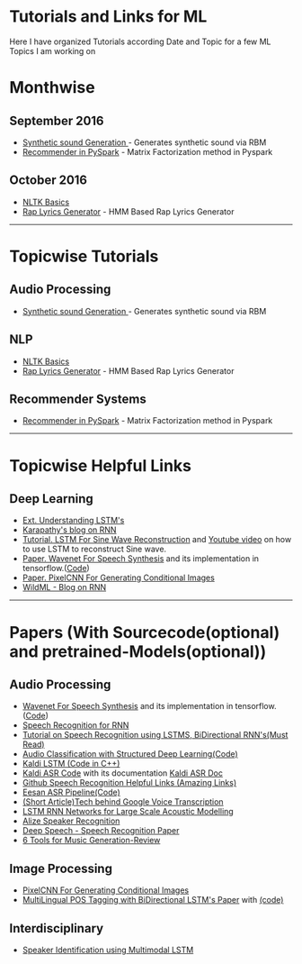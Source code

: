 # Tutorials and Links for ML
Here I have organized Tutorials according Date and Topic for a few ML Topics I am working on



# Monthwise

## September 2016
* [Synthetic sound Generation ](Tut1_GeneratingSound/generatingsound.ipynb) - Generates synthetic sound via RBM
* [Recommender in PySpark](Tut3_pysparkRecommender/recommender_system.ipynb) - Matrix Factorization method in Pyspark

## October 2016
* [NLTK Basics](Tut2_NLTK_Basics/basics.ipynb)
* [Rap Lyrics Generator](Tut4_Rap_Lyrics_Generator/raplyricsgenerator.ipynb) - HMM Based Rap Lyrics Generator

------------------------

# Topicwise Tutorials

## Audio Processing
* [Synthetic sound Generation ](Tut1_GeneratingSound/generatingsound.ipynb) - Generates synthetic sound via RBM

## NLP
* [NLTK Basics](Tut2_NLTK_Basics/basics.ipynb)
* [Rap Lyrics Generator](Tut4_Rap_Lyrics_Generator/raplyricsgenerator.ipynb) - HMM Based Rap Lyrics Generator

## Recommender Systems
* [Recommender in PySpark](Tut3_pysparkRecommender/recommender_system.ipynb) - Matrix Factorization method in Pyspark

------------------------

# Topicwise Helpful Links

## Deep Learning
* [Ext. Understanding LSTM's](http://colah.github.io/posts/2015-08-Understanding-LSTMs/)
* [Karapathy's blog on RNN](http://karpathy.github.io/2015/05/21/rnn-effectiveness/)
* [Tutorial. LSTM For Sine Wave Reconstruction](https://github.com/sachinruk/PyData_Keras_Talk/blob/master/DeepLearning.ipynb) and [Youtube video](https://www.youtube.com/watch?v=ywinX5wgdEU) on how to use LSTM to reconstruct Sine wave.
* [Paper. Wavenet For Speech Synthesis](https://arxiv.org/pdf/1609.03499.pdf) and its implementation in tensorflow.([Code](https://github.com/ibab/tensorflow-wavenet))
* [Paper. PixelCNN For Generating Conditional Images](https://arxiv.org/pdf/1606.05328v2.pdf)
* [WildML - Blog on RNN](http://www.wildml.com/2015/09/recurrent-neural-networks-tutorial-part-1-introduction-to-rnns/)

----------------------
# Papers (With Sourcecode(optional) and pretrained-Models(optional))

## Audio Processing
* [Wavenet For Speech Synthesis](https://arxiv.org/pdf/1609.03499.pdf) and its implementation in tensorflow.([Code](https://github.com/ibab/tensorflow-wavenet))
* [Speech Recognition for RNN](http://andrew.gibiansky.com/blog/machine-learning/speech-recognition-neural-networks/)
* [Tutorial on Speech Recognition using LSTMS, BiDirectional RNN's(Must Read)](http://andrew.gibiansky.com/blog/machine-learning/speech-recognition-neural-networks/)
* [Audio Classification with Structured Deep Learning(Code)](https://github.com/mdeff/dlaudio)
* [Kaldi LSTM (Code in C++)](https://github.com/dophist/kaldi-lstm)
* [Kaldi ASR Code](https://github.com/kaldi-asr/kaldi) with its documentation [Kaldi ASR Doc](http://kaldi-asr.org/doc/about.html)
* [Github Speech Recognition Helpful Links (Amazing Links) ](https://github.com/syhw/wer_are_we)
* [Eesan ASR Pipeline(Code)](https://github.com/srvk/eesen)
* [(Short Article)Tech behind Google Voice Transcription](https://research.googleblog.com/2015/08/the-neural-networks-behind-google-voice.html)
* [LSTM RNN Networks for Large Scale Acoustic Modelling](http://static.googleusercontent.com/media/research.google.com/en//pubs/archive/43905.pdf)
* [Alize Speaker Recognition](https://github.com/ALIZE-Speaker-Recognition)
* [Deep Speech - Speech Recognition Paper](https://arxiv.org/pdf/1412.5567v2.pdf)
* [6 Tools for Music Generation-Review](http://www.asimovinstitute.org/analyzing-deep-learning-tools-music/)
## Image Processing
* [PixelCNN For Generating Conditional Images](https://arxiv.org/pdf/1606.05328v2.pdf)
* [MultiLingual POS Tagging with BiDirectional LSTM's Paper](https://arxiv.org/pdf/1604.05529v3.pdf) with [(code)](https://github.com/sivareddyg/bilty-tagger)

## Interdisciplinary 
* [Speaker Identification using Multimodal LSTM](https://arxiv.org/pdf/1602.04364v1.pdf)
